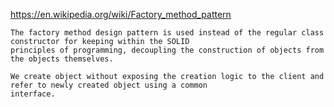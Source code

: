 https://en.wikipedia.org/wiki/Factory_method_pattern
```text
The factory method design pattern is used instead of the regular class constructor for keeping within the SOLID
principles of programming, decoupling the construction of objects from the objects themselves. 

We create object without exposing the creation logic to the client and refer to newly created object using a common
interface.
```
